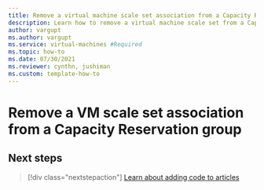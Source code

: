 ```yaml
---
title: Remove a virtual machine scale set association from a Capacity Reservation group (preview)
description: Learn how to remove a virtual machine scale set from a Capacity Reservation group.
author: vargupt
ms.author: vargupt
ms.service: virtual-machines #Required
ms.topic: how-to
ms.date: 07/30/2021
ms.reviewer: cynthn, jushiman
ms.custom: template-how-to
---
```


# Remove a VM scale set association from a Capacity Reservation group 

<!-- intro --> 


## Next steps

> [!div class="nextstepaction"]
> [Learn about adding code to articles](availability.md)